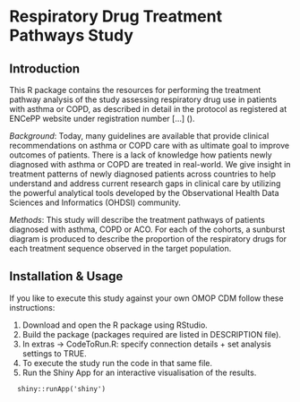 # Respiratory Drug Treatment Pathways Study

## Introduction
This R package contains the resources for performing the treatment pathway analysis of the study assessing respiratory drug use in patients with asthma or COPD, as described in detail in the protocol as registered at ENCePP website under registration number [...] ().

*Background*:
Today, many guidelines are available that provide clinical recommendations on asthma or COPD care with as ultimate goal to improve outcomes of patients. There is a lack of knowledge how patients newly diagnosed with asthma or COPD are treated in real-world. We give insight in treatment patterns of newly diagnosed patients across countries to help understand and address current research gaps in clinical care by utilizing the powerful analytical tools developed by the Observational Health Data Sciences and Informatics (OHDSI) community. 

*Methods*: 
This study will describe the treatment pathways of patients diagnosed with asthma, COPD or ACO. For each of the cohorts, a sunburst diagram is produced to describe the proportion of the respiratory drugs for each treatment sequence observed in the target population. 

## Installation & Usage
If you like to execute this study against your own OMOP CDM follow these instructions:

1. Download and open the R package using RStudio. 
2. Build the package (packages required are listed in DESCRIPTION file).
3. In extras -> CodeToRun.R: specify connection details + set analysis settings to TRUE. 
4. To execute the study run the code in that same file. 
5. Run the Shiny App for an interactive visualisation of the results.

````
  shiny::runApp('shiny')
````




